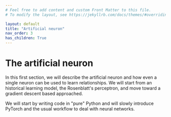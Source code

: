 ```yaml
---
# Feel free to add content and custom Front Matter to this file.
# To modify the layout, see https://jekyllrb.com/docs/themes/#overriding-theme-defaults

layout: default
title: "Artificial neuron"
nav_order: 3
has_children: True
---
```


# The artificial neuron

In this first section, we will describe the artificial neuron and how even a single neuron can be used to learn relationships. We will start from an historical learning model, the Rosenblatt's perceptron, and move toward a gradient descent based approached.

We will start by writing code in "pure" Python and will slowly introduce PyTorch and the usual workflow to deal with neural networks.
